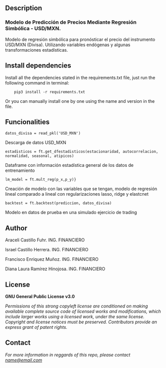 ## Description
### Modelo de Predicción de Precios Mediante Regresión Simbólica - USD/MXN.

Modelo de regresión simbólica para pronósticar el precio del instrumento USD/MXN (Divisa). Utilizando variables endógenas y algunas transformaciones estadísticas.

## Install dependencies

Install all the dependencies stated in the requirements.txt file, just run the following command in terminal:

        pip3 install -r requirements.txt

Or you can manually install one by one using the name and version in the file.

## Funcionalities

    datos_divisa = read_pkl('USD_MXN')
Descarga de datos USD_MXN

    estadisticos = ft.get_dfestadisticos(estacionaridad, autocorrelacion, normalidad, seasonal, atipicos)
Dataframe con información estadística general de los datos de entrenamiento

    lm_model = ft.mult_reg(p_x,p_y)}
Creación de modelo con las variables que se tengan, modelo de regresión lineal comparado a lineal con regularizaciones lasso, ridge y elastcnet

    backtest = ft.backtest(prediccion, datos_divisa)
Modelo en datos de prueba en una simulado ejercicio de trading

## Author
Araceli Castillo Fuhr. ING. FINANCIERO

Israel Castillo Herrera. ING. FINANCIERO

Francisco Enriquez Muñoz. ING. FINANCIERO

Diana Laura Ramírez Hinojosa. ING. FINANCIERO

## License
**GNU General Public License v3.0**

*Permissions of this strong copyleft license are conditioned on making available
complete source code of licensed works and modifications, which include larger
works using a licensed work, under the same license. Copyright and license notices
must be preserved. Contributors provide an express grant of patent rights.*

## Contact
*For more information in reggards of this repo, please contact name@email.com*
